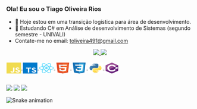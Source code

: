 
### Ola! Eu sou o Tiago Oliveira Rios

- 🔭 Hoje estou em uma transição logística para área de desenvolvimento.
- 🌱 Estudando C# em Análise de desenvolvimento de Sistemas (segundo semestre - UNIVALI)
- Contate-me no email: toliveira491@gmail.com 
  
<div> 

  <a href="https://img.shields.io/badge/LinkedIn-007785?style=for-the-badge&logo=linkedin&logoColor=white" target="_blank"></a>
  
 
<div align="center">
  <a href="https://github.com/riostiago">
  <img height="180em" src="https://github-readme-stats.vercel.app/api?username=riostiago&show_icons=true&theme=dark&include_all_commits=true&count_private=true"/>
  <img height="180em" src="https://github-readme-stats.vercel.app/api/top-langs/?username=riostiago&layout=compact&langs_count=7&theme=dark"/>
</div>
<div style="display: inline_block"><br>
  <img align="center" alt="Rafa-Js" height="30" width="40" src="https://raw.githubusercontent.com/devicons/devicon/master/icons/javascript/javascript-plain.svg">
  <img align="center" alt="Rafa-Ts" height="30" width="40" src="https://raw.githubusercontent.com/devicons/devicon/master/icons/typescript/typescript-plain.svg">
  <img align="center" alt="Rafa-React" height="30" width="40" src="https://raw.githubusercontent.com/devicons/devicon/master/icons/react/react-original.svg">
  <img align="center" alt="Rafa-HTML" height="30" width="40" src="https://raw.githubusercontent.com/devicons/devicon/master/icons/html5/html5-original.svg">
  <img align="center" alt="Rafa-CSS" height="30" width="40" src="https://raw.githubusercontent.com/devicons/devicon/master/icons/css3/css3-original.svg">
  <img align="center" alt="Rafa-Python" height="30" width="40" src="https://raw.githubusercontent.com/devicons/devicon/master/icons/python/python-original.svg">
  <img align="center" alt="Rafa-Csharp" height="30" width="40" src="https://raw.githubusercontent.com/devicons/devicon/master/icons/csharp/csharp-original.svg">
  
  
  ##
 
<div> 
  <a href="https://instagram.com/toliveira491" target="_blank"><img src="https://img.shields.io/badge/-Instagram-%23E4405F?style=for-the-badge&logo=instagram&logoColor=white" target="_blank"></a>
  <a href = "mailto:toliveira@gmail.com"><img src="https://img.shields.io/badge/-Gmail-%23333?style=for-the-badge&logo=gmail&logoColor=white" target="_blank"></a>
  <a href="https://www.linkedin.com/in/tiago-oliveira-rios-9a906667" target="_blank"><img src="https://img.shields.io/badge/-LinkedIn-%230077B5?style=for-the-badge&logo=linkedin&logoColor=white" target="_blank"></a> 
 
  
![Snake animation](https://github.com/riostiago/riostiago/blob/output/github-contribution-grid-snake.svg)
 
 
</div>
  
  
 
